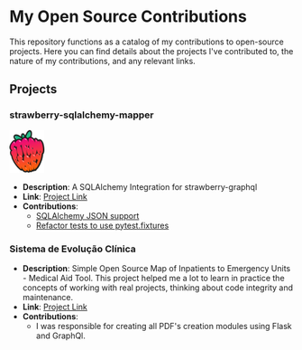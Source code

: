 # My Open Source Contributions


This repository functions as a catalog of my contributions to open-source projects. Here you can find details about the projects I've contributed to, the nature of my contributions, and any relevant links.

## Projects

### strawberry-sqlalchemy-mapper
<img src="https://github.com/strawberry-graphql/strawberry/raw/main/.github/logo.png" width="62" height="75">

- **Description**: A SQLAlchemy Integration for strawberry-graphql
- **Link**: [Project Link](https://github.com/strawberry-graphql/strawberry-sqlalchemy)
- **Contributions**:
  - [SQLAlchemy JSON support](https://github.com/strawberry-graphql/strawberry-sqlalchemy/pull/40)
  - [Refactor tests to use pytest.fixtures](https://github.com/strawberry-graphql/strawberry-sqlalchemy/pull/42)


### Sistema de Evolução Clínica

- **Description**: Simple Open Source Map of Inpatients to Emergency Units - Medical Aid Tool. This project helped me a lot to learn in practice the concepts of working with real projects, thinking about code integrity and maintenance.
- **Link**: [Project Link](https://github.com/filiperochalopes/sistema-evolucao-medica)
- **Contributions**:
  - I was responsible for creating all PDF's creation modules using Flask and GraphQl.


